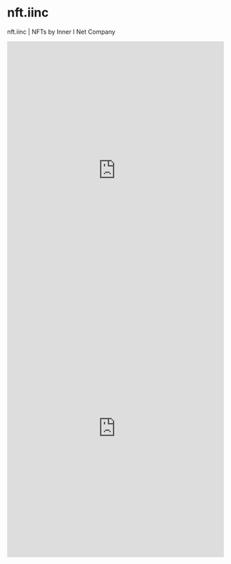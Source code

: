 # nft.iinc
nft.iinc | NFTs by Inner I Net Company

<iframe
    src="https://embed.ipfscdn.io/ipfs/bafybeicd3qfzelz4su7ng6n523virdsgobrc5pcbarhwqv3dj3drh645pi/?contract=0x6AE979F0e6185A21dC7a6dfC990625F408a52e94&chain=%7B%22name%22%3A%22Base%22%2C%22chain%22%3A%22ETH%22%2C%22rpc%22%3A%5B%22https%3A%2F%2F8453.rpc.thirdweb.com%2F%24%7BTHIRDWEB_API_KEY%7D%22%5D%2C%22nativeCurrency%22%3A%7B%22name%22%3A%22Ether%22%2C%22symbol%22%3A%22ETH%22%2C%22decimals%22%3A18%7D%2C%22shortName%22%3A%22base%22%2C%22chainId%22%3A8453%2C%22testnet%22%3Afalse%2C%22slug%22%3A%22base%22%2C%22icon%22%3A%7B%22url%22%3A%22ipfs%3A%2F%2FQmW5Vn15HeRkScMfPcW12ZdZcC2yUASpu6eCsECRdEmjjj%2Fbase-512.png%22%2C%22width%22%3A512%2C%22height%22%3A512%2C%22format%22%3A%22png%22%7D%7D&clientId=c5a3bdbad090e0be51b481361725895d&theme=light&primaryColor=purple"
    width="600px"
    height="600px"
    style="max-width:100%;"
    frameborder="0"
></iframe>


<iframe
    src="https://embed.ipfscdn.io/ipfs/bafybeigdie2yyiazou7grjowoevmuip6akk33nqb55vrpezqdwfssrxyfy/marketplace-v3.html?contract=0x1F84AFa76eE6aC26C1fa0e4C1377Ba7a80850486&chain=%7B%22name%22%3A%22Base%22%2C%22chain%22%3A%22ETH%22%2C%22rpc%22%3A%5B%22https%3A%2F%2F8453.rpc.thirdweb.com%2F%24%7BTHIRDWEB_API_KEY%7D%22%5D%2C%22nativeCurrency%22%3A%7B%22name%22%3A%22Ether%22%2C%22symbol%22%3A%22ETH%22%2C%22decimals%22%3A18%7D%2C%22shortName%22%3A%22base%22%2C%22chainId%22%3A8453%2C%22testnet%22%3Afalse%2C%22slug%22%3A%22base%22%2C%22icon%22%3A%7B%22url%22%3A%22ipfs%3A%2F%2FQmW5Vn15HeRkScMfPcW12ZdZcC2yUASpu6eCsECRdEmjjj%2Fbase-512.png%22%2C%22width%22%3A512%2C%22height%22%3A512%2C%22format%22%3A%22png%22%7D%7D&clientId=c5a3bdbad090e0be51b481361725895d&directListingId=881&theme=system&primaryColor=purple"
    width="600px"
    height="600px"
    style="max-width:100%;"
    frameborder="0"
></iframe>

